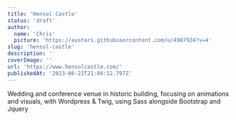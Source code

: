 ```yaml
---
title: 'Hensol Castle'
status: 'draft'
author:
  name: 'Chris'
  picture: 'https://avatars.githubusercontent.com/u/4907924?v=4'
slug: 'hensol-castle'
description: ''
coverImage: ''
url: 'https://www.hensolcastle.com/'
publishedAt: '2023-06-22T21:04:12.797Z'
---
```


Wedding and conference venue in historic building, focusing on animations and visuals, with Wordpress & Twig, using Sass alongside Bootstrap and Jquery

